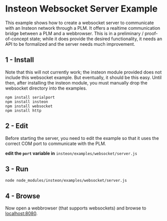 Insteon Websocket Server Example
================================

This example shows how to create a websocket server to communicate with an Insteon network through a PLM.  It offers a realtime communication bridge between a PLM and a webbrowser.  This is in a preliminary / proof-of-concept state; while it does provide the desired functionality, it needs an API to be formalized and the server needs much improvement.

1 - Install
----------
Note that this will not currently work; the insteon module provided does not include this websocket example.  But eventually, it should be this easy.  Until then, after installing the insteon module, you must manually drop the websocket directory into the examples.

	npm install serialport
	npm install insteon
	npm install websocket
	npm install http

2 - Edit
-------

Before starting the server, you need to edit the example so that it uses the correct COM port to communicate with the PLM.

**edit the `port` variable in** `insteon/examples/websocket/server.js`


3 - Run
------
    node node_modules/insteon/examples/websocket/server.js

4 - Browse
---------

Now open a webbrowser (that supports websockets) and browse to [localhost:8080](http://localhost:8080).
